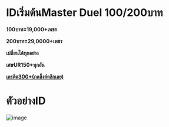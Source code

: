 # IDเริ่มต้นMaster Duel 100/200บาท

**100บาท=19,000+เพชร**

**200บาท=29,0000+เพชร**

**เปลี่ยนได้ทุกอย่าง**

**เศษUR150+ทุกอัน**

[**เครดิต300+(กดลิ้งค์คลิกเลย)**](https://drive.google.com/drive/u/1/folders/1UjCNGhRhTtOLag3CA5ZdCAtfFSBbx72C)

# ตัวอย่างID

![image](https://github.com/Kawewisate/MasterDuel/assets/68786705/3ea0a5b0-7f01-4f47-9cf8-e05d8ff93f83)
